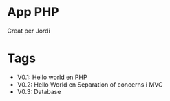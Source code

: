 # App PHP

Creat per Jordi

# Tags

- V0.1: Hello world en PHP
- V0.2: Hello World en Separation of concerns i MVC
- V0.3: Database